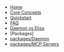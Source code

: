 <!-- docs/_sidebar.md -->

* [Home](./)
* [Core Concepts](./CoreConcepts.md)
* [Quickstart](./Quickstart.md)
* [FAQ](./FAQ.md)
* [Daemon vs Eliza](./DaemonVsEliza.md)
* [Packages]
*   [packages/Daemon](./packages/daemon.md)
*   [packages/MCP Servers](./packages/mcp.md)